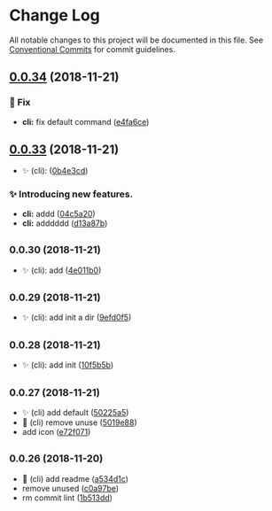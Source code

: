# Change Log

All notable changes to this project will be documented in this file.
See [Conventional Commits](https://conventionalcommits.org) for commit guidelines.

## [0.0.34](https://github.com/BarryYan/nsp/compare/@nsp/cli@0.0.33...@nsp/cli@0.0.34) (2018-11-21)


### 🐛 Fix

* **cli:** fix default command ([e4fa6ce](https://github.com/BarryYan/nsp/commit/e4fa6ce))





## [0.0.33](https://github.com/BarryYan/nsp/compare/@nsp/cli@0.0.30...@nsp/cli@0.0.33) (2018-11-21)


* ✨ (cli): ([0b4e3cd](https://github.com/BarryYan/nsp/commit/0b4e3cd))


### ✨ Introducing new features.

* **cli:** addd ([04c5a20](https://github.com/BarryYan/nsp/commit/04c5a20))
* **cli:** adddddd ([d13a87b](https://github.com/BarryYan/nsp/commit/d13a87b))





## <small>0.0.30 (2018-11-21)</small>

* ✨ (cli): add ([4e011b0](https://github.com/BarryYan/nsp/commit/4e011b0))





## <small>0.0.29 (2018-11-21)</small>

* ✨ (cli): add init a dir ([9efd0f5](https://github.com/BarryYan/nsp/commit/9efd0f5))





## <small>0.0.28 (2018-11-21)</small>

* ✨ (cli): add init ([10f5b5b](https://github.com/BarryYan/nsp/commit/10f5b5b))





## <small>0.0.27 (2018-11-21)</small>

* ✨ (cli) add default ([50225a5](https://github.com/BarryYan/nsp/commit/50225a5))
* :bug: (cli) remove unuse ([5019e88](https://github.com/BarryYan/nsp/commit/5019e88))
* add icon ([e72f071](https://github.com/BarryYan/nsp/commit/e72f071))





## <small>0.0.26 (2018-11-20)</small>

* :memo: (cli) add readme ([a534d1c](https://github.com/BarryYan/nsp/commit/a534d1c))
* remove unused ([c0a97be](https://github.com/BarryYan/nsp/commit/c0a97be))
* rm commit lint ([1b513dd](https://github.com/BarryYan/nsp/commit/1b513dd))
